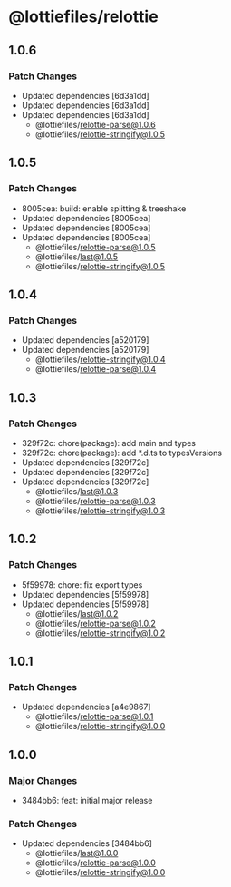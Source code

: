 # @lottiefiles/relottie

## 1.0.6

### Patch Changes

- Updated dependencies [6d3a1dd]
- Updated dependencies [6d3a1dd]
- Updated dependencies [6d3a1dd]
  - @lottiefiles/relottie-parse@1.0.6
  - @lottiefiles/relottie-stringify@1.0.5

## 1.0.5

### Patch Changes

- 8005cea: build: enable splitting & treeshake
- Updated dependencies [8005cea]
- Updated dependencies [8005cea]
- Updated dependencies [8005cea]
  - @lottiefiles/relottie-parse@1.0.5
  - @lottiefiles/last@1.0.5
  - @lottiefiles/relottie-stringify@1.0.5

## 1.0.4

### Patch Changes

- Updated dependencies [a520179]
- Updated dependencies [a520179]
  - @lottiefiles/relottie-stringify@1.0.4
  - @lottiefiles/relottie-parse@1.0.4

## 1.0.3

### Patch Changes

- 329f72c: chore(package): add main and types
- 329f72c: chore(package): add \*.d.ts to typesVersions
- Updated dependencies [329f72c]
- Updated dependencies [329f72c]
- Updated dependencies [329f72c]
  - @lottiefiles/last@1.0.3
  - @lottiefiles/relottie-parse@1.0.3
  - @lottiefiles/relottie-stringify@1.0.3

## 1.0.2

### Patch Changes

- 5f59978: chore: fix export types
- Updated dependencies [5f59978]
- Updated dependencies [5f59978]
  - @lottiefiles/last@1.0.2
  - @lottiefiles/relottie-parse@1.0.2
  - @lottiefiles/relottie-stringify@1.0.2

## 1.0.1

### Patch Changes

- Updated dependencies [a4e9867]
  - @lottiefiles/relottie-parse@1.0.1
  - @lottiefiles/relottie-stringify@1.0.0

## 1.0.0

### Major Changes

- 3484bb6: feat: initial major release

### Patch Changes

- Updated dependencies [3484bb6]
  - @lottiefiles/last@1.0.0
  - @lottiefiles/relottie-parse@1.0.0
  - @lottiefiles/relottie-stringify@1.0.0
